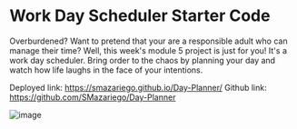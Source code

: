 # Work Day Scheduler Starter Code
Overburdened? Want to pretend that your are a responsible adult who can manage their time? Well, this week's module 5 project is just for you! It's a work day scheduler. Bring order to the chaos by planning your day and watch how life laughs in the face of your intentions. 

Deployed link: https://smazariego.github.io/Day-Planner/
Github link: https://github.com/SMazariego/Day-Planner

![image](https://user-images.githubusercontent.com/102334091/169721403-b5e85502-b68e-40ee-a892-d7dc66af225a.png)
